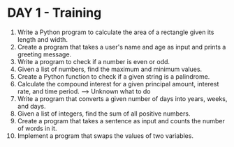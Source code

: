 # DAY 1 - Training  
  
1. Write a Python program to calculate the area of a rectangle given its length and width.  
2. Create a program that takes a user's name and age as input and prints a greeting message.  
3. Write a program to check if a number is even or odd.  
4. Given a list of numbers, find the maximum and minimum values.  
5. Create a Python function to check if a given string is a palindrome.  
6. Calculate the compound interest for a given principal amount, interest rate, and time period. --> Unknown what to do 
7. Write a program that converts a given number of days into years, weeks, and days.  
8. Given a list of integers, find the sum of all positive numbers.  
9. Create a program that takes a sentence as input and counts the number of words in it.  
10. Implement a program that swaps the values of two variables.  
